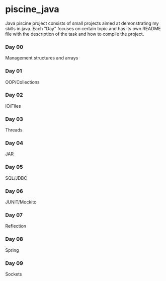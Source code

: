 # piscine_java

Java piscine project consists of small projects aimed at demonstrating my skills in java.
Each "Day" focuses on certain topic and has its own README file with the description of the task and how to compile the project.

### Day 00
Management structures and arrays

### Day 01
OOP/Collections

### Day 02
IO/Files

### Day 03
Threads

### Day 04
JAR

### Day 05
SQL/JDBC

### Day 06
JUNIT/Mockito

### Day 07
Reflection

### Day 08
Spring

### Day 09
Sockets
